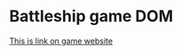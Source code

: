 # Battleship game DOM

[This is link on game website](https://lena-aiu.github.io/Battleship_game_DOM/ "Enjoy!")

